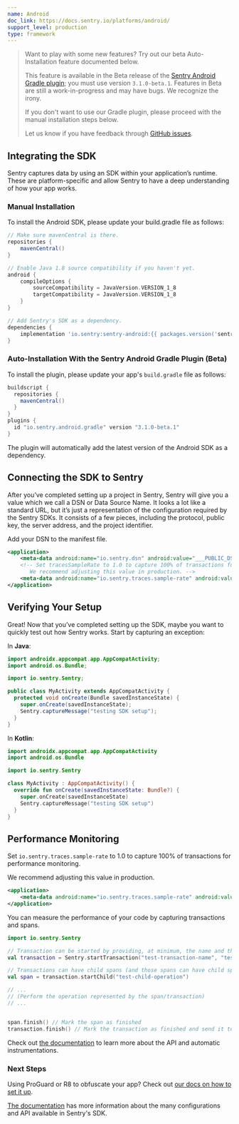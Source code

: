 ```yaml
---
name: Android
doc_link: https://docs.sentry.io/platforms/android/
support_level: production
type: framework
---
```


> Want to play with some new features? Try out our beta Auto-Installation feature documented below.
>  
> This feature is available in the Beta release of the [Sentry Android Gradle plugin](https://docs.sentry.io/platforms/android/gradle/); you must use version `3.1.0-beta.1`. Features in Beta are still a work-in-progress and may have bugs. We recognize the irony.
>
> If you don't want to use our Gradle plugin, please proceed with the manual installation steps below.
>
> Let us know if you have feedback through [GitHub issues](https://github.com/getsentry/sentry-android-gradle-plugin/issues/).

## Integrating the SDK

Sentry captures data by using an SDK within your application’s runtime. These are platform-specific and allow Sentry to have a deep understanding of how your app works.

### Manual Installation

To install the Android SDK, please update your build.gradle file as follows:

```groovy
// Make sure mavenCentral is there.
repositories {
    mavenCentral()
}

// Enable Java 1.8 source compatibility if you haven't yet.
android {
    compileOptions {
        sourceCompatibility = JavaVersion.VERSION_1_8
        targetCompatibility = JavaVersion.VERSION_1_8
    }
}

// Add Sentry's SDK as a dependency.
dependencies {
    implementation 'io.sentry:sentry-android:{{ packages.version('sentry.java.android', '4.0.0') }}'
}
```

### Auto-Installation With the Sentry Android Gradle Plugin (Beta)

To install the plugin, please update your app's `build.gradle` file as follows:

```groovy
buildscript {
  repositories {
    mavenCentral()
  }
}
plugins {
  id "io.sentry.android.gradle" version "3.1.0-beta.1"
}
```

The plugin will automatically add the latest version of the Android SDK as a dependency.

## Connecting the SDK to Sentry

After you’ve completed setting up a project in Sentry, Sentry will give you a value which we call a DSN or Data Source Name. It looks a lot like a standard URL, but it’s just a representation of the configuration required by the Sentry SDKs. It consists of a few pieces, including the protocol, public key, the server address, and the project identifier.

Add your DSN to the manifest file.

```xml {filename:AndroidManifest.xml}
<application>
    <meta-data android:name="io.sentry.dsn" android:value="___PUBLIC_DSN___" />
    <!-- Set tracesSampleRate to 1.0 to capture 100% of transactions for performance monitoring.
       We recommend adjusting this value in production. -->
    <meta-data android:name="io.sentry.traces.sample-rate" android:value="1.0" />
</application>
```

## Verifying Your Setup

Great! Now that you’ve completed setting up the SDK, maybe you want to quickly test out how Sentry works. Start by capturing an exception:

In **Java**:

```java
import androidx.appcompat.app.AppCompatActivity;
import android.os.Bundle;

import io.sentry.Sentry;

public class MyActivity extends AppCompatActivity {
  protected void onCreate(Bundle savedInstanceState) {
    super.onCreate(savedInstanceState);
    Sentry.captureMessage("testing SDK setup");
  }
}
```

In **Kotlin**:

```kotlin
import androidx.appcompat.app.AppCompatActivity
import android.os.Bundle

import io.sentry.Sentry

class MyActivity : AppCompatActivity() {
  override fun onCreate(savedInstanceState: Bundle?) {
    super.onCreate(savedInstanceState)
    Sentry.captureMessage("testing SDK setup")
  }
}
```

## Performance Monitoring

Set `io.sentry.traces.sample-rate` to 1.0 to capture 100% of transactions for performance monitoring.

We recommend adjusting this value in production.

```xml {filename:AndroidManifest.xml}
<application>
    <meta-data android:name="io.sentry.traces.sample-rate" android:value="1.0" />
</application>
```

You can measure the performance of your code by capturing transactions and spans.

```kotlin
import io.sentry.Sentry

// Transaction can be started by providing, at minimum, the name and the operation
val transaction = Sentry.startTransaction("test-transaction-name", "test-transaction-operation")

// Transactions can have child spans (and those spans can have child spans as well)
val span = transaction.startChild("test-child-operation")

// ...
// (Perform the operation represented by the span/transaction)
// ...


span.finish() // Mark the span as finished
transaction.finish() // Mark the transaction as finished and send it to Sentry
```

Check out [the documentation](https://docs.sentry.io/platforms/android/performance/instrumentation/) to learn more about the API and automatic instrumentations.

### Next Steps

Using ProGuard or R8 to obfuscate your app? Check out [our docs on how to set it up](https://docs.sentry.io/platforms/android/proguard/).

[The documentation](https://docs.sentry.io/platforms/android/configuration/) has more information about the many configurations and API available in Sentry's SDK.
